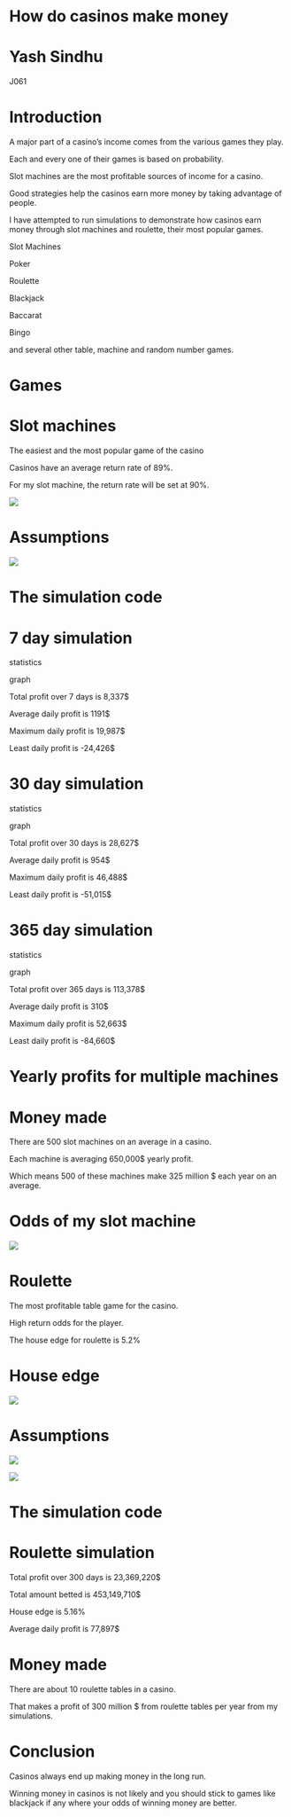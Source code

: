 # How do casinos make money

# Yash Sindhu
J061

# Introduction

A major part of a casino’s income comes from the various games they play\.

Each and every one of their games is based on probability\.

Slot machines are the most profitable sources of income for a casino\.

Good strategies help the casinos earn more money by taking advantage of people\.

I have attempted to run simulations to demonstrate how casinos earn money through slot machines and roulette\, their most popular games\.

Slot Machines

Poker

Roulette

Blackjack

Baccarat

Bingo

and several other table\, machine and random number games\.

# Games

# Slot machines

The easiest and the most popular game of the casino

Casinos have an average return rate of 89%\.

For my slot machine\, the return rate will be set at 90%\.

![](img%5CHow%20do%20casinos%20make%20money0.png)

# Assumptions

![](img%5CHow%20do%20casinos%20make%20money1.png)

# The simulation code

# 7 day simulation

statistics

graph

Total profit over 7 days is 8\,337$

Average daily profit is 1191$

Maximum daily profit is 19\,987$

Least daily profit is \-24\,426$

# 30 day simulation

statistics

graph

Total profit over 30 days is 28\,627$

Average daily profit is 954$

Maximum daily profit is 46\,488$

Least daily profit is \-51\,015$

# 365 day simulation

statistics

graph

Total profit over 365 days is 113\,378$

Average daily profit is 310$

Maximum daily profit is 52\,663$

Least daily profit is \-84\,660$

# Yearly profits for multiple machines

# Money made

There are 500 slot machines on an average in a casino\.

Each machine is averaging 650\,000$ yearly profit\.

Which means 500 of these machines make 325 million $ each year on an average\.

# Odds of my slot machine

![](img%5CHow%20do%20casinos%20make%20money2.png)

# Roulette

The most profitable table game for the casino\.

High return odds for the player\.

The house edge for roulette is 5\.2%

# House edge

![](img%5CHow%20do%20casinos%20make%20money3.png)

# Assumptions

![](img%5CHow%20do%20casinos%20make%20money4.png)

![](img%5CHow%20do%20casinos%20make%20money5.png)

# The simulation code

# Roulette simulation

Total profit over 300 days is 23\,369\,220$

Total amount betted is 453\,149\,710$

House edge is 5\.16%

Average daily profit is 77\,897$

# Money made

There are about 10 roulette tables in a casino\.

That makes a profit of 300 million $ from roulette tables per year from my simulations\.

# Conclusion

Casinos always end up making money in the long run\.

Winning money in casinos is not likely and you should stick to games like blackjack if any where your odds of winning money are better\.

